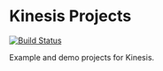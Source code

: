 # Kinesis Projects

[![Build Status](http://home.kollar.me:8080/job/tableau-projects/badge/icon)](http://home.kollar.me:8080/job/tableau-projects)

Example and demo projects for Kinesis.